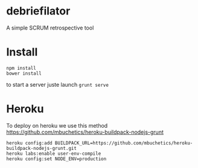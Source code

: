 debriefilator
=============

A simple SCRUM retrospective tool


Install
=======

```
npm install
bower install
```

to start a server juste launch ```grunt serve```


Heroku
======

To deploy on heroku we use this method https://github.com/mbuchetics/heroku-buildpack-nodejs-grunt

```
heroku config:add BUILDPACK_URL=https://github.com/mbuchetics/heroku-buildpack-nodejs-grunt.git
heroku labs:enable user-env-compile
heroku config:set NODE_ENV=production
```
